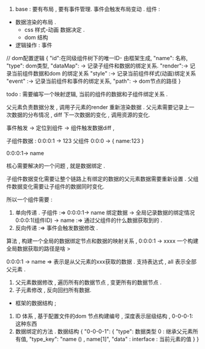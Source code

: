 
1. base :
要有布局 , 要有事件管理.
事件会触发布局变动 . 
组件 : 
 - 数据渲染的布局 .
    - css 样式-动画  数据决定 . 
    - dom 结构
 - 逻辑操作 : 事件


// dom配置逻辑
{
    "id":在同级组件树下的唯一ID- 由框架生成,
    "name": 名称,
    "type": dom类型,
    "dataMap": -> 记录子组件和数据的绑定关系. 
    "render":-> 记录当前组件数据和dom 的绑定关系
    "style"  :-> 记录当前组件样式(动画)绑定关系
    "event" :-> 记录当前组件和事件的绑定关系,
    "path": -> dom节点的路径
}

todo : 需要编写一个映射逻辑, 当前的组件的数据和子组件绑定关系 . 


父元素负责数据分发 , 调用子元素的render 重新渲染数据 . 
父元素需要记录上一次数据的分布情况 , diff 下一次数据的变化 , 调用资源的变化. 


事件触发 -> 定位到组件 -> 组件触发数据diff , 
        

子组件数据 : 0:0:0:1 -> 123
父组件 0:0:0 -> {
    name:123
}

0:0:0:1-> name 



核心需要解决的一个问题 , 就是数据绑定 . 

子组件数据变化需要让整个链路上有绑定的数据的父元素数据需要重新设置 . 
父组件数据变化需要让子组件的数据同时变化. 

所以一个组件需要 :
1. 单向传递 . 
   子组件 :=> 0:0:0:1-> name 绑定数据 -> 全局记录数据的绑定情况 0:0:0:1(组件ID) -> name :=> 通过父组件的什么数据获取到的 . 
2. 反向传递 :=> 事件会触发数据修改 . 


算法 , 构建一个全局的数据绑定节点和数据的映射关系 , 
0:0:0:1 -> xxxx
一个构建全局数据获取的路径是啥 > 

0:0:0:1 -> name => 表示是从父元素的xxx获取的数据 . 支持表达式 , all 表示全部父元素 . 

1. 父元素数据修改 , 遍历所有的数据节点 , 变更所有的数据节点 . 
2. 子元素修改 , 反向回扫所有数据. 
   






- 框架的数据结构 ;

1. ID 体系 , 基于配置文件的dom 节点构建编号 , 深度表示层级结构  , 0-0-0-1: 这种东西
2. 数据绑定的方法 . 
数据结构 {
    "0-0-0-1": {
        "type": 数据类型 0 : 继承父元素所有值,
        "type_key": "name () , name[1]",
        "data" : interface : 当前元素的值
    }
}